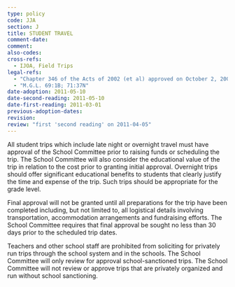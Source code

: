 ```yaml
---
type: policy
code: JJA
section: J
title: STUDENT TRAVEL
comment-date:
comment:
also-codes:
cross-refs:
  - IJOA, Field Trips
legal-refs:
  - "Chapter 346 of the Acts of 2002 (et al) approved on October 2, 2002"
  - "M.G.L. 69:1B; 71:37N"
date-adoption: 2011-05-10
date-second-reading: 2011-05-10
date-first-reading: 2011-03-01
previous-adoption-dates:
revision: 
review: "first 'second reading' on 2011-04-05"
---
```


All student trips which include late night or overnight travel must have approval of the School Committee prior to raising funds or scheduling the trip.  The School Committee will also consider the educational value of the trip in relation to the cost prior to granting initial approval.  Overnight trips should offer significant educational benefits to students that clearly justify the time and expense of the trip.  Such trips should be appropriate for the grade level.

Final approval will not be granted until all preparations for the trip have been completed including, but not limited to, all logistical details involving transportation, accommodation arrangements and fundraising efforts.   The School Committee requires that final approval be sought no less than 30 days prior to the scheduled trip dates.

Teachers and other school staff are prohibited from soliciting for privately run trips through the school system and in the schools.  The School Committee will only review for approval school-sanctioned trips.  The School Committee will not review or approve trips that are privately organized and run without school sanctioning.


